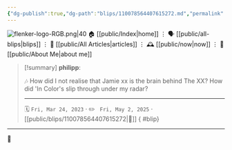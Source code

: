 ```yaml
---
{"dg-publish":true,"dg-path":"blips/110078564407615272.md","permalink":"/blips/110078564407615272/","title":"philipp on mastodon @ 2023-03-24","created":"2023-03-24T13:46:34","updated":"2025-05-02T08:50:43"}
---
```



<div class="transclusion internal-embed is-loaded"><div class="markdown-embed">




![flenker-logo-RGB.png|40](/img/user/attachments/flenker-logo-RGB.png)
🏠 [[public/Index\|home]]  ⋮ 🗣️ [[public/all-blips\|blips]] ⋮  📝 [[public/All Articles\|articles]]  ⋮ 🕰️ [[public/now\|now]] ⋮ 🪪 [[public/About Me\|about me]]


</div></div>


> [!summary] **philipp**:
>
> 🎶 How did I not realise that Jamie xx is the brain behind The XX? How did 'In Color's slip through under my radar?
> - - -
>
> 🗓️ <code>Fri, Mar 24, 2023</code>  · ✏️ <code> Fri, May 2, 2025</code>  · [[public/blips/110078564407615272\|🔗]]
{ #blip}


- - -

 👾
